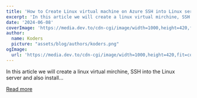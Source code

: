 ```yaml
---
title: 'How to Create Linux virtual machine on Azure SSH into Linux server and install nginx on it.'
excerpt: 'In this article we will create a linux virtual mirchine, SSH into the Linux server and also install...'
date: '2024-06-08'
coverImage: 'https://media.dev.to/cdn-cgi/image/width=1000,height=420,fit=cover,gravity=auto,format=auto/https%3A%2F%2Fdev-to-uploads.s3.amazonaws.com%2Fuploads%2Farticles%2Frq05zdfd6z22jcjcx4ba.png'
author:
  name: Koders
  picture: "assets/blog/authors/koders.png"
ogImage:
  url: 'https://media.dev.to/cdn-cgi/image/width=1000,height=420,fit=cover,gravity=auto,format=auto/https%3A%2F%2Fdev-to-uploads.s3.amazonaws.com%2Fuploads%2Farticles%2Frq05zdfd6z22jcjcx4ba.png'
---
```


In this article we will create a linux virtual mirchine, SSH into the Linux server and also install...

[Read more](https://dev.to/olaraph/how-to-install-linux-virtual-machine-on-azure-and-ssh-into-linux-server-4oon)
